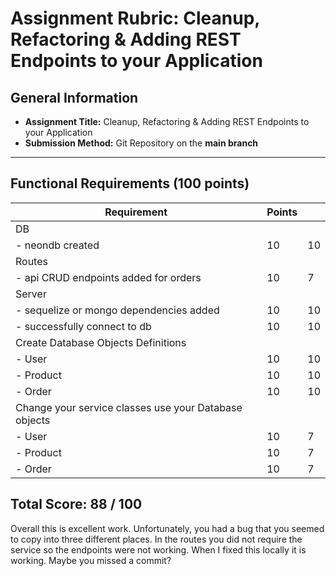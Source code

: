 # Assignment Rubric: Cleanup, Refactoring & Adding REST Endpoints to your Application

## General Information

- **Assignment Title:** Cleanup, Refactoring & Adding REST Endpoints to your Application
- **Submission Method:** Git Repository on the **main branch**

---

## Functional Requirements (100 points)

| Requirement                                           | Points |    |
| ----------------------------------------------------- | ------ |----|
| DB                                                    |        |    |
| - neondb created                                      | 10     | 10 |
| Routes                                                |        |    |
| - api CRUD endpoints added for orders                 | 10     | 7  |
| Server                                                |        |    |
| - sequelize or mongo dependencies added               | 10     | 10 |
| - successfully connect to db                          | 10     | 10 |
| Create Database Objects Definitions                   |        |    |
| - User                                                | 10     | 10 |
| - Product                                             | 10     | 10 |
| - Order                                               | 10     | 10 |
| Change your service classes use your Database objects |        |    |
| - User                                                | 10     | 7  |
| - Product                                             | 10     | 7  |
| - Order                                               | 10     | 7  |

## Total Score: 88 / 100

Overall this is excellent work.  Unfortunately, you had a bug that you seemed
to copy into three different places.  In the routes you did not require the service
so the endpoints were not working.  When I fixed this locally it is working.  Maybe
you missed a commit?

